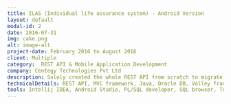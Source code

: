 ```yaml
---
title: ILAS (Individual life assurance system) - Android Version
layout: default
modal-id: 2
date: 2016-07-31
img: cake.png
alt: image-alt
project-date: February 2016 to August 2016
client: Multiple
category:  REST API & Mobile Application Development
company: Centegy Technologies Pvt Ltd
description: Solely created the whole REST API from scratch to migrate the ILAS web application to android devices. Along with that I upgraded the backend ILAS service so the same Models and Controllers could serve both the web application views and the android application views (through the REST API). Implemented SSL and Kerberos authentication to make the application secure. Also took active part in the android development outside my assigned role due to upcoming project deadline. 
technicalDetails: REST API, MVC framework, Java, Oracle DB, Volley framework, MySQL  
tools: Intellij IDEA, Android Studio, PL/SQL developer, SQL browser, Tomcat Server
---
```

